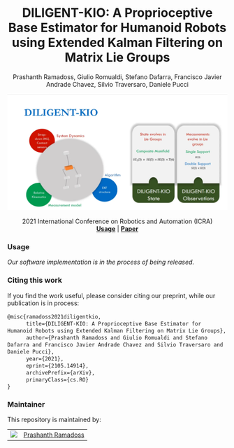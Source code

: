 <h1 align="center">
DILIGENT-KIO: A Proprioceptive Base Estimator for Humanoid Robots using Extended Kalman Filtering on Matrix Lie Groups
</h1>

<div align="center">
Prashanth Ramadoss, Giulio Romualdi, Stefano Dafarra, Francisco Javier Andrade Chavez, Silvio Traversaro, Daniele Pucci
</div>

<p align="center"><img src="assets/desciption.png" alt=""/></p>

<div align="center">
  2021 International Conference on Robotics and Automation (ICRA)
</div>

<div align="center">
<a href="#usage"><b>Usage</b></a> |
<a href="https://arxiv.org/abs/2105.14914"><b>Paper</b></a>
</div>


### Usage

_Our software implementation is in the process of being released._

### Citing this work

If you find the work useful, please consider citing our preprint, while our publication is in process:

```
@misc{ramadoss2021diligentkio,
      title={DILIGENT-KIO: A Proprioceptive Base Estimator for Humanoid Robots using Extended Kalman Filtering on Matrix Lie Groups},
      author={Prashanth Ramadoss and Giulio Romualdi and Stefano Dafarra and Francisco Javier Andrade Chavez and Silvio Traversaro and Daniele Pucci},
      year={2021},
      eprint={2105.14914},
      archivePrefix={arXiv},
      primaryClass={cs.RO}
}
```



### Maintainer

This repository is maintained by:

| | |
|:---:|:---:|
| [<img src="https://github.com/prashanthr05.png" width="40">](https://github.com/prashanthr05) | [Prashanth Ramadoss](https://github.com/prashanthr05) |
